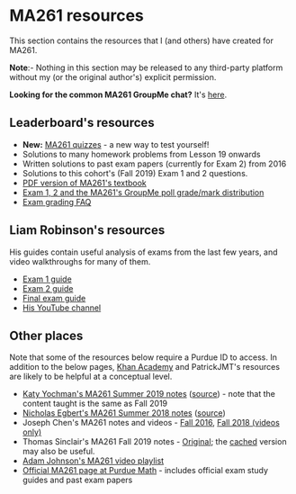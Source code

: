 # MA261 resources

This section contains the resources that I (and others) have created for MA261.

**Note**:- Nothing in this section may be released to any third-party platform without my (or the original author's) explicit permission.

**Looking for the common MA261 GroupMe chat?** It's [here](https://groupme.com/join_group/51941477/zYWuwo0S).
## Leaderboard's resources

* **New:** [MA261 quizzes](https://github.com/Leader-board/Purdue/blob/master/MA261/Exam%20quizzes.md) - a new way to test yourself!
* Solutions to many homework problems from Lesson 19 onwards
* Written solutions to past exam papers (currently for Exam 2) from 2016
* Solutions to this cohort's (Fall 2019) Exam 1 and 2 questions.
* [PDF version of MA261's textbook](https://github.com/Leader-board/Miscellaneous/tree/master/Calculus%20Early%20Transcendentals)
* [Exam 1, 2 and the MA261's GroupMe poll grade/mark distribution](https://purdue0-my.sharepoint.com/:x:/g/personal/dmanoj_purdue_edu/EaCprZiBJp1OmxthE7SNsxUBAj15XNt2LrYD5qy96oX7yg?e=JgkRRm)
* [Exam grading FAQ](https://github.com/Leader-board/Purdue/blob/master/MA261/Exam%20grading%20FAQ.md)
## Liam Robinson's resources

His guides contain useful analysis of exams from the last few years, and video walkthroughs for many of them.

* [Exam 1 guide](https://docs.google.com/spreadsheets/d/1K0lB-BjZ6fIXGrHbMaJUzNp3THW8THsXSe0i5Hkr-90/edit?usp=sharing)
* [Exam 2 guide](https://docs.google.com/spreadsheets/d/1jHjlFyy_XB4RRmuFDVSVhQLYHxHkImhl_qz_QpIZkDI/edit?usp=sharing)
* [Final exam guide](https://docs.google.com/spreadsheets/d/1IWeBIkCsnOdD7zD8d5uIZ5x5Sp0pGeWpZjinrPP7OtQ/edit#gid=0)
* [His YouTube channel](https://www.youtube.com/channel/UCqM4avrjDiO7ji1Q2nn7vKQ)

## Other places

Note that some of the resources below require a Purdue ID to access.
In addition to the below pages, [Khan Academy](khanacademy.org) and PatrickJMT's resources are likely to be helpful at a conceptual level.

* [Katy Yochman's MA261 Summer 2019 notes](https://purdue0-my.sharepoint.com/:b:/g/personal/dmanoj_purdue_edu/Ed-5Km--ZcNJhiqt9hR7IxMBZJzq6Lk2aoq_c_x8nQ-Tdw?e=pCL5UY) ([source](http://www.math.purdue.edu/~kyochman/MA261.html)) - note that the content taught is the same as Fall 2019
* [Nicholas Egbert's MA261 Summer 2018 notes](https://purdue0-my.sharepoint.com/:b:/g/personal/dmanoj_purdue_edu/EZ2w8mXPBZJJizhNgbxskT8BOmi2mFltjZoowk8C_Yfa5A?e=9MdQc4) ([source](https://www.math.purdue.edu/~egbertn/summer2018))
* Joseph Chen's MA261 notes and videos - [Fall 2016](https://drive.google.com/drive/folders/12uNRdz77PZPTPZlGhLtkS9p_tLTN0P-o), [Fall 2018 (videos only)](https://mediaspace.itap.purdue.edu/channel/Fall-2018-MA-261-Chen/97672591)
* Thomas Sinclair's MA261 Fall 2019 notes - [Original](https://purdue0-my.sharepoint.com/:o:/g/personal/tsincla_purdue_edu/EqVEIXFyUmdLjqK3jDtIargBneZUWi3QdKmvwWHf0Q9xrw?e=26074D); the [cached](https://purdue0-my.sharepoint.com/:b:/g/personal/dmanoj_purdue_edu/EYotqsOnv19CrPbz0P4JHd8BP3N9NApg54hfHE4DhY4Ddw?e=5yw8ao) version may also be useful.
* [Adam Johnson's MA261 video playlist](https://www.youtube.com/watch?v=YEEYpC__Dno&list=PL9tUIeKXhfwiRdSsrtBo9fDBXPFGtMMjA)
* [Official MA261 page at Purdue Math](http://www.math.purdue.edu/academic/courses/coursepage?subject=MA&course=26100) - includes official exam study guides and past exam papers
